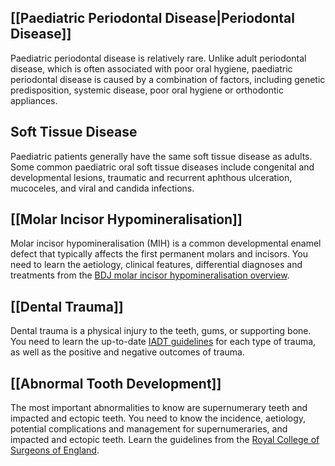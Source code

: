 ## [[Paediatric Periodontal Disease|Periodontal Disease]]
Paediatric periodontal disease is relatively rare. Unlike adult periodontal disease, which is often associated with poor oral hygiene, paediatric periodontal disease is caused by a combination of factors, including genetic predisposition, systemic disease, poor oral hygiene or orthodontic appliances.

## Soft Tissue Disease
Paediatric patients generally have the same soft tissue disease as adults. Some common paediatric oral soft tissue diseases include congenital and developmental lesions, traumatic and recurrent aphthous ulceration, mucoceles, and viral and candida infections.

## [[Molar Incisor Hypomineralisation]]
Molar incisor hypomineralisation (MIH) is a common developmental enamel defect that typically affects the first permanent molars and incisors. You need to learn the aetiology, clinical features, differential diagnoses and treatments from the [BDJ molar incisor hypomineralisation overview](https://www.nature.com/articles/sj.bdj.2018.814).

## [[Dental Trauma]]
Dental trauma is a physical injury to the teeth, gums, or supporting bone. You need to learn the up-to-date [IADT guidelines](https://www.dentaltrauma.co.uk/Guidelines.aspx) for each type of trauma, as well as the positive and negative outcomes of trauma.

## [[Abnormal Tooth Development]]
The most important abnormalities to know are supernumerary teeth and impacted and ectopic teeth. You need to know the incidence, aetiology, potential complications and management for supernumeraries, and impacted and ectopic teeth. Learn the guidelines from the [Royal College of Surgeons of England](https://www.rcseng.ac.uk/dental-faculties/fds/publications-guidelines/clinical-guidelines/).